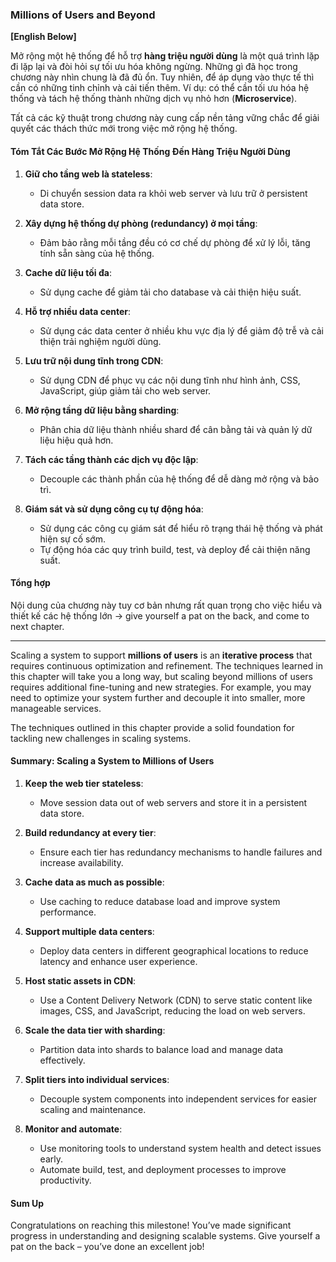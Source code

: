 ### Millions of Users and Beyond

**[English Below]**

Mở rộng một hệ thống để hỗ trợ **hàng triệu người dùng** là một quá trình lặp đi lặp lại và đòi hỏi sự tối ưu hóa không ngừng. Những gì đã học trong chương này nhìn chung là đã đủ ổn. Tuy nhiên, để áp dụng vào thực tế thì cần có những tinh chỉnh và cải tiến thêm. Ví dụ: có thể cần tối ưu hóa hệ thống và tách hệ thống thành những dịch vụ nhỏ hơn (**Microservice**).

Tất cả các kỹ thuật trong chương này cung cấp nền tảng vững chắc để giải quyết các thách thức mới trong việc mở rộng hệ thống.

#### **Tóm Tắt Các Bước Mở Rộng Hệ Thống Đến Hàng Triệu Người Dùng**

1. **Giữ cho tầng web là stateless**:
   - Di chuyển session data ra khỏi web server và lưu trữ ở persistent data store.

2. **Xây dựng hệ thống dự phòng (redundancy) ở mọi tầng**:
   - Đảm bảo rằng mỗi tầng đều có cơ chế dự phòng để xử lý lỗi, tăng tính sẵn sàng của hệ thống.

3. **Cache dữ liệu tối đa**:
   - Sử dụng cache để giảm tải cho database và cải thiện hiệu suất.

4. **Hỗ trợ nhiều data center**:
   - Sử dụng các data center ở nhiều khu vực địa lý để giảm độ trễ và cải thiện trải nghiệm người dùng.

5. **Lưu trữ nội dung tĩnh trong CDN**:
   - Sử dụng CDN để phục vụ các nội dung tĩnh như hình ảnh, CSS, JavaScript, giúp giảm tải cho web server.

6. **Mở rộng tầng dữ liệu bằng sharding**:
   - Phân chia dữ liệu thành nhiều shard để cân bằng tải và quản lý dữ liệu hiệu quả hơn.

7. **Tách các tầng thành các dịch vụ độc lập**:
   - Decouple các thành phần của hệ thống để dễ dàng mở rộng và bảo trì.

8. **Giám sát và sử dụng công cụ tự động hóa**:
   - Sử dụng các công cụ giám sát để hiểu rõ trạng thái hệ thống và phát hiện sự cố sớm.
   - Tự động hóa các quy trình build, test, và deploy để cải thiện năng suất.

#### **Tổng hợp**

Nội dung của chương này tuy cơ bản nhưng rất quan trọng cho việc hiểu và thiết kế các hệ thống lớn -> give yourself a pat on the back, and come to next chapter.

---

Scaling a system to support **millions of users** is an **iterative process** that requires continuous optimization and refinement. The techniques learned in this chapter will take you a long way, but scaling beyond millions of users requires additional fine-tuning and new strategies. For example, you may need to optimize your system further and decouple it into smaller, more manageable services.

The techniques outlined in this chapter provide a solid foundation for tackling new challenges in scaling systems.

#### **Summary: Scaling a System to Millions of Users**

1. **Keep the web tier stateless**:
   - Move session data out of web servers and store it in a persistent data store.

2. **Build redundancy at every tier**:
   - Ensure each tier has redundancy mechanisms to handle failures and increase availability.

3. **Cache data as much as possible**:
   - Use caching to reduce database load and improve system performance.

4. **Support multiple data centers**:
   - Deploy data centers in different geographical locations to reduce latency and enhance user experience.

5. **Host static assets in CDN**:
   - Use a Content Delivery Network (CDN) to serve static content like images, CSS, and JavaScript, reducing the load on web servers.

6. **Scale the data tier with sharding**:
   - Partition data into shards to balance load and manage data effectively.

7. **Split tiers into individual services**:
   - Decouple system components into independent services for easier scaling and maintenance.

8. **Monitor and automate**:
   - Use monitoring tools to understand system health and detect issues early.
   - Automate build, test, and deployment processes to improve productivity.

#### **Sum Up**

Congratulations on reaching this milestone! You’ve made significant progress in understanding and designing scalable systems. Give yourself a pat on the back – you’ve done an excellent job!
